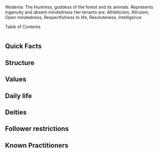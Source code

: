 Wodenia: The Huntress, goddess of the forest and its animals.
Represents ingenuity and absent mindedness
Her tenants are: Athleticism, Altruism, Open mindedness, Respectfulness to life, Resoluteness, Intelligence





Table of Contents
```table-of-contents
```

## Quick Facts



## Structure



## Values



## Daily life



## Deities


## Follower restrictions


## Known Practitioners





